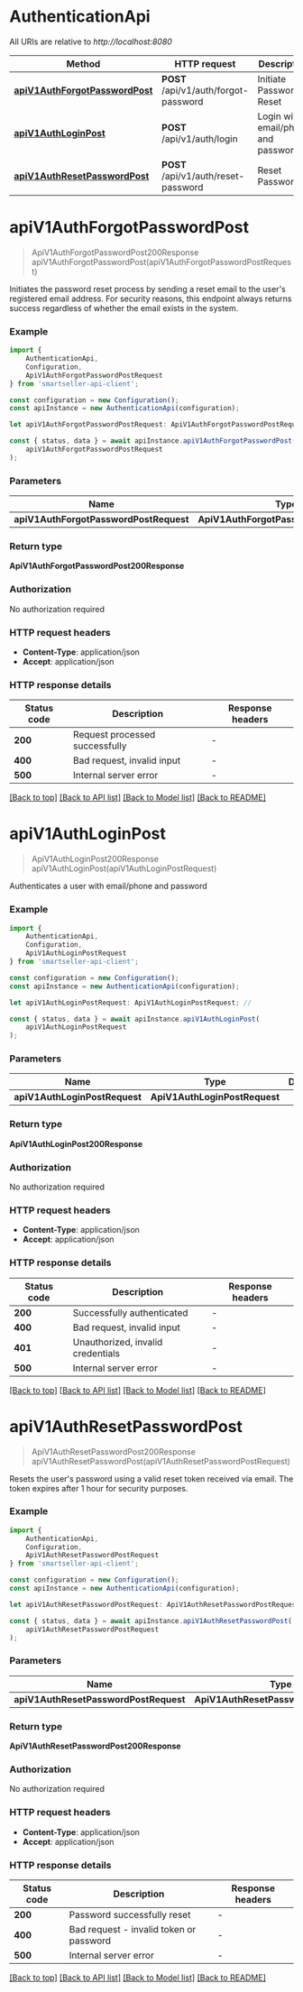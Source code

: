 # AuthenticationApi

All URIs are relative to *http://localhost:8080*

|Method | HTTP request | Description|
|------------- | ------------- | -------------|
|[**apiV1AuthForgotPasswordPost**](#apiv1authforgotpasswordpost) | **POST** /api/v1/auth/forgot-password | Initiate Password Reset|
|[**apiV1AuthLoginPost**](#apiv1authloginpost) | **POST** /api/v1/auth/login | Login with email/phone and password|
|[**apiV1AuthResetPasswordPost**](#apiv1authresetpasswordpost) | **POST** /api/v1/auth/reset-password | Reset Password|

# **apiV1AuthForgotPasswordPost**
> ApiV1AuthForgotPasswordPost200Response apiV1AuthForgotPasswordPost(apiV1AuthForgotPasswordPostRequest)

Initiates the password reset process by sending a reset email to the user\'s registered email address. For security reasons, this endpoint always returns success regardless of whether the email exists in the system. 

### Example

```typescript
import {
    AuthenticationApi,
    Configuration,
    ApiV1AuthForgotPasswordPostRequest
} from 'smartseller-api-client';

const configuration = new Configuration();
const apiInstance = new AuthenticationApi(configuration);

let apiV1AuthForgotPasswordPostRequest: ApiV1AuthForgotPasswordPostRequest; //

const { status, data } = await apiInstance.apiV1AuthForgotPasswordPost(
    apiV1AuthForgotPasswordPostRequest
);
```

### Parameters

|Name | Type | Description  | Notes|
|------------- | ------------- | ------------- | -------------|
| **apiV1AuthForgotPasswordPostRequest** | **ApiV1AuthForgotPasswordPostRequest**|  | |


### Return type

**ApiV1AuthForgotPasswordPost200Response**

### Authorization

No authorization required

### HTTP request headers

 - **Content-Type**: application/json
 - **Accept**: application/json


### HTTP response details
| Status code | Description | Response headers |
|-------------|-------------|------------------|
|**200** | Request processed successfully |  -  |
|**400** | Bad request, invalid input |  -  |
|**500** | Internal server error |  -  |

[[Back to top]](#) [[Back to API list]](../README.md#documentation-for-api-endpoints) [[Back to Model list]](../README.md#documentation-for-models) [[Back to README]](../README.md)

# **apiV1AuthLoginPost**
> ApiV1AuthLoginPost200Response apiV1AuthLoginPost(apiV1AuthLoginPostRequest)

Authenticates a user with email/phone and password

### Example

```typescript
import {
    AuthenticationApi,
    Configuration,
    ApiV1AuthLoginPostRequest
} from 'smartseller-api-client';

const configuration = new Configuration();
const apiInstance = new AuthenticationApi(configuration);

let apiV1AuthLoginPostRequest: ApiV1AuthLoginPostRequest; //

const { status, data } = await apiInstance.apiV1AuthLoginPost(
    apiV1AuthLoginPostRequest
);
```

### Parameters

|Name | Type | Description  | Notes|
|------------- | ------------- | ------------- | -------------|
| **apiV1AuthLoginPostRequest** | **ApiV1AuthLoginPostRequest**|  | |


### Return type

**ApiV1AuthLoginPost200Response**

### Authorization

No authorization required

### HTTP request headers

 - **Content-Type**: application/json
 - **Accept**: application/json


### HTTP response details
| Status code | Description | Response headers |
|-------------|-------------|------------------|
|**200** | Successfully authenticated |  -  |
|**400** | Bad request, invalid input |  -  |
|**401** | Unauthorized, invalid credentials |  -  |
|**500** | Internal server error |  -  |

[[Back to top]](#) [[Back to API list]](../README.md#documentation-for-api-endpoints) [[Back to Model list]](../README.md#documentation-for-models) [[Back to README]](../README.md)

# **apiV1AuthResetPasswordPost**
> ApiV1AuthResetPasswordPost200Response apiV1AuthResetPasswordPost(apiV1AuthResetPasswordPostRequest)

Resets the user\'s password using a valid reset token received via email. The token expires after 1 hour for security purposes. 

### Example

```typescript
import {
    AuthenticationApi,
    Configuration,
    ApiV1AuthResetPasswordPostRequest
} from 'smartseller-api-client';

const configuration = new Configuration();
const apiInstance = new AuthenticationApi(configuration);

let apiV1AuthResetPasswordPostRequest: ApiV1AuthResetPasswordPostRequest; //

const { status, data } = await apiInstance.apiV1AuthResetPasswordPost(
    apiV1AuthResetPasswordPostRequest
);
```

### Parameters

|Name | Type | Description  | Notes|
|------------- | ------------- | ------------- | -------------|
| **apiV1AuthResetPasswordPostRequest** | **ApiV1AuthResetPasswordPostRequest**|  | |


### Return type

**ApiV1AuthResetPasswordPost200Response**

### Authorization

No authorization required

### HTTP request headers

 - **Content-Type**: application/json
 - **Accept**: application/json


### HTTP response details
| Status code | Description | Response headers |
|-------------|-------------|------------------|
|**200** | Password successfully reset |  -  |
|**400** | Bad request - invalid token or password |  -  |
|**500** | Internal server error |  -  |

[[Back to top]](#) [[Back to API list]](../README.md#documentation-for-api-endpoints) [[Back to Model list]](../README.md#documentation-for-models) [[Back to README]](../README.md)

